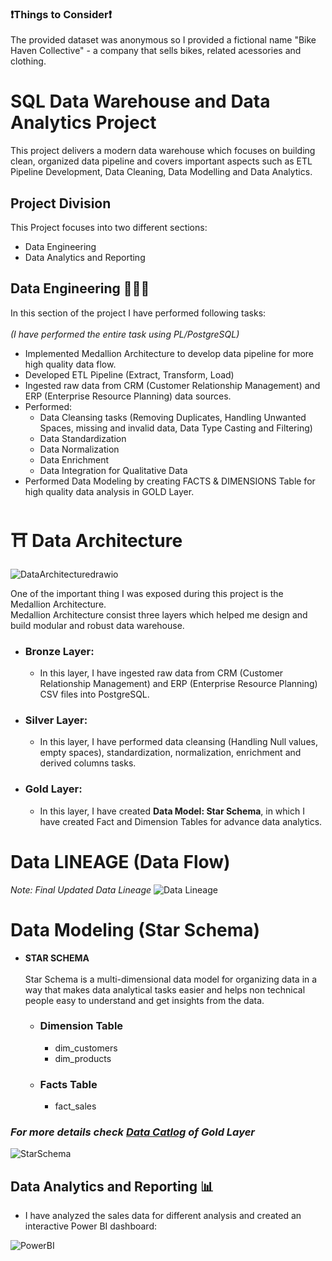 
### ❗Things to Consider❗
The provided dataset was anonymous so I provided a fictional name "Bike Haven Collective" - a company that sells bikes, related acessories and clothing.
#  SQL Data Warehouse and Data Analytics Project
This project delivers a modern data warehouse which focuses on building clean, organized data pipeline and covers important aspects such as ETL Pipeline Development, Data Cleaning, Data Modelling and Data Analytics.

## Project Division 
This Project focuses into two different sections:
- Data Engineering
- Data Analytics and Reporting

## Data Engineering 👷🏻‍♂️
In this section of the project I have performed following tasks:<br>
<br>
_(I have performed the entire task using PL/PostgreSQL)_
- Implemented Medallion Architecture to develop data pipeline for more high quality data flow.
- Developed ETL Pipeline (Extract, Transform, Load)
- Ingested raw data from CRM (Customer Relationship Management) and ERP (Enterprise Resource Planning) data sources.
- Performed:
    - Data Cleansing tasks (Removing Duplicates, Handling Unwanted Spaces, missing and invalid data, Data Type Casting and Filtering)
    - Data Standardization
    - Data Normalization
    - Data Enrichment
    - Data Integration for Qualitative Data
- Performed Data Modeling by creating FACTS & DIMENSIONS Table for high quality data analysis in GOLD Layer.


# ⛩️ Data Architecture
![DataArchitecturedrawio](https://github.com/user-attachments/assets/8f124cd0-6690-4455-80d9-8d99634a1dc1)

One of the important thing I was exposed during this project is the Medallion Architecture.<br>
Medallion Architecture consist three layers which helped me design and build modular and robust data warehouse.
- ### **Bronze Layer:**
     - In this layer, I have ingested raw data from CRM (Customer Relationship Management) and ERP (Enterprise Resource Planning) CSV files into PostgreSQL.
- ### **Silver Layer:**
     - In this layer, I have performed data cleansing (Handling Null values, empty spaces), standardization, normalization, enrichment and derived columns tasks.
- ### **Gold Layer:**
     - In this layer, I have created **Data Model: Star Schema**, in which I have created Fact and Dimension Tables for advance data analytics.

# Data LINEAGE (Data Flow)
<i>*Note: Final Updated Data Lineage*</i>
![Data Lineage](https://github.com/user-attachments/assets/96f4e8d6-993f-4913-834d-b4887e0883cf)

# Data Modeling (Star Schema)
- **STAR SCHEMA** <br> <br>
Star Schema is a multi-dimensional data model for organizing data in a way that makes data analytical tasks easier and helps non technical people easy to understand and get insights from the data.

    - ### Dimension Table
       - dim_customers
       - dim_products
    - ### Facts Table
       - fact_sales
 
 ### _For more details check [Data Catlog](https://github.com/KamanHang/sqldatawarehousedataengineeringproject/blob/main/ProjectScripts/data_catlog.md) of Gold Layer_ 
![StarSchema](https://github.com/user-attachments/assets/21e97013-0699-4f1e-b51f-b7cecdf9ad5e)



## Data Analytics and Reporting 📊

- I have analyzed the sales data for different analysis and created an interactive Power BI dashboard:
 
![PowerBI](https://github.com/user-attachments/assets/a0f7c76d-8011-431c-81d0-37d1dffd23cb)

